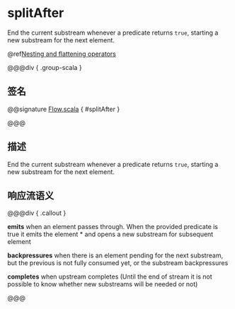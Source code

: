 # splitAfter

End the current substream whenever a predicate returns `true`, starting a new substream for the next element.

@ref[Nesting and flattening operators](../index.md#nesting-and-flattening-operators)

@@@div { .group-scala }

## 签名

@@signature [Flow.scala](/akka-stream/src/main/scala/akka/stream/scaladsl/Flow.scala) { #splitAfter }

@@@

## 描述

End the current substream whenever a predicate returns `true`, starting a new substream for the next element.

## 响应流语义

@@@div { .callout }

**emits** when an element passes through. When the provided predicate is true it emits the element * and opens a new substream for subsequent element

**backpressures** when there is an element pending for the next substream, but the previous is not fully consumed yet, or the substream backpressures

**completes** when upstream completes (Until the end of stream it is not possible to know whether new substreams will be needed or not)

@@@

